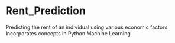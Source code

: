 # Rent_Prediction
Predicting the rent of an individual using various economic factors. Incorporates concepts in Python Machine Learning.
